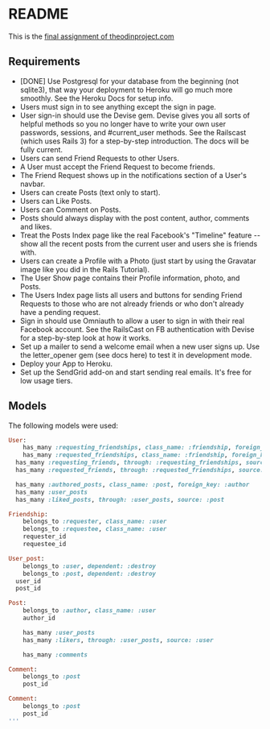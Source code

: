 # README
This is the [final assignment of theodinproject.com](http://www.theodinproject.com/ruby-on-rails/final-project)

## Requirements

* [DONE] Use Postgresql for your database from the beginning (not sqlite3), that way your deployment to Heroku will go much more smoothly. See the Heroku Docs for setup info.
* Users must sign in to see anything except the sign in page.
* User sign-in should use the Devise gem. Devise gives you all sorts of helpful methods so you no longer have to write your own user passwords, sessions, and #current_user methods. See the Railscast (which uses Rails 3) for a step-by-step introduction. The docs will be fully current.
* Users can send Friend Requests to other Users.
* A User must accept the Friend Request to become friends.
* The Friend Request shows up in the notifications section of a User's navbar.
* Users can create Posts (text only to start).
* Users can Like Posts.
* Users can Comment on Posts.
* Posts should always display with the post content, author, comments and likes.
* Treat the Posts Index page like the real Facebook's "Timeline" feature -- show all the recent posts from the current user and users she is friends with.
* Users can create a Profile with a Photo (just start by using the Gravatar image like you did in the Rails Tutorial).
* The User Show page contains their Profile information, photo, and Posts.
* The Users Index page lists all users and buttons for sending Friend Requests to those who are not already friends or who don't already have a pending request.
* Sign in should use Omniauth to allow a user to sign in with their real Facebook account. See the RailsCast on FB authentication with Devise for a step-by-step look at how it works.
* Set up a mailer to send a welcome email when a new user signs up. Use the letter_opener gem (see docs here) to test it in development mode.
* Deploy your App to Heroku.
* Set up the SendGrid add-on and start sending real emails. It's free for low usage tiers.

## Models
The following models were used:

```ruby
User:
	has_many :requesting_friendships, class_name: :friendship, foreign_key: :requestee, dependent: :destroy
	has_many :requested_friendships, class_name: :friendship, foreign_key: :requester, dependent: :destroy
  has_many :requesting_friends, through: :requesting_friendships, source: :requester
  has_many :requested_friends, through: :requested_friendships, source: :requestee

  has_many :authored_posts, class_name: :post, foreign_key: :author
  has_many :user_posts
  has_many :liked_posts, through: :user_posts, source: :post

```

```ruby
Friendship:
	belongs_to :requester, class_name: :user
	belongs_to :requestee, class_name: :user
	requester_id
	requestee_id
```

```ruby
User_post:
	belongs_to :user, dependent: :destroy
	belongs_to :post, dependent: :destroy
  user_id
  post_id
```

```ruby
Post:
	belongs_to :author, class_name: :user
	author_id

	has_many :user_posts
	has_many :likers, through: :user_posts, source: :user

	has_many :comments
```

```ruby
Comment:
	belongs_to :post
	post_id
```

```ruby 
Comment:
	belongs_to :post
	post_id
'''

